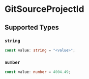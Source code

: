 # GitSourceProjectId


## Supported Types

### `string`

```typescript
const value: string = "<value>";
```

### `number`

```typescript
const value: number = 4004.49;
```

